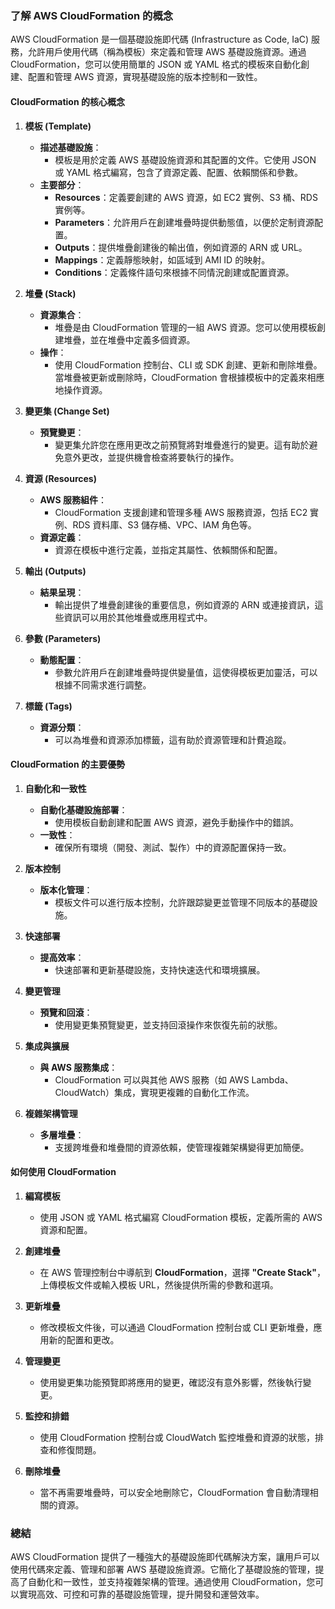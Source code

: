 ### 了解 AWS CloudFormation 的概念

AWS CloudFormation 是一個基礎設施即代碼 (Infrastructure as Code, IaC) 服務，允許用戶使用代碼（稱為模板）來定義和管理 AWS 基礎設施資源。通過 CloudFormation，您可以使用簡單的 JSON 或 YAML 格式的模板來自動化創建、配置和管理 AWS 資源，實現基礎設施的版本控制和一致性。

#### **CloudFormation 的核心概念**

1. **模板 (Template)**
   - **描述基礎設施**：
     - 模板是用於定義 AWS 基礎設施資源和其配置的文件。它使用 JSON 或 YAML 格式編寫，包含了資源定義、配置、依賴關係和參數。
   - **主要部分**：
     - **Resources**：定義要創建的 AWS 資源，如 EC2 實例、S3 桶、RDS 實例等。
     - **Parameters**：允許用戶在創建堆疊時提供動態值，以便於定制資源配置。
     - **Outputs**：提供堆疊創建後的輸出值，例如資源的 ARN 或 URL。
     - **Mappings**：定義靜態映射，如區域到 AMI ID 的映射。
     - **Conditions**：定義條件語句來根據不同情況創建或配置資源。

2. **堆疊 (Stack)**
   - **資源集合**：
     - 堆疊是由 CloudFormation 管理的一組 AWS 資源。您可以使用模板創建堆疊，並在堆疊中定義多個資源。
   - **操作**：
     - 使用 CloudFormation 控制台、CLI 或 SDK 創建、更新和刪除堆疊。當堆疊被更新或刪除時，CloudFormation 會根據模板中的定義來相應地操作資源。

3. **變更集 (Change Set)**
   - **預覽變更**：
     - 變更集允許您在應用更改之前預覽將對堆疊進行的變更。這有助於避免意外更改，並提供機會檢查將要執行的操作。

4. **資源 (Resources)**
   - **AWS 服務組件**：
     - CloudFormation 支援創建和管理多種 AWS 服務資源，包括 EC2 實例、RDS 資料庫、S3 儲存桶、VPC、IAM 角色等。
   - **資源定義**：
     - 資源在模板中進行定義，並指定其屬性、依賴關係和配置。

5. **輸出 (Outputs)**
   - **結果呈現**：
     - 輸出提供了堆疊創建後的重要信息，例如資源的 ARN 或連接資訊，這些資訊可以用於其他堆疊或應用程式中。

6. **參數 (Parameters)**
   - **動態配置**：
     - 參數允許用戶在創建堆疊時提供變量值，這使得模板更加靈活，可以根據不同需求進行調整。

7. **標籤 (Tags)**
   - **資源分類**：
     - 可以為堆疊和資源添加標籤，這有助於資源管理和計費追蹤。

#### **CloudFormation 的主要優勢**

1. **自動化和一致性**
   - **自動化基礎設施部署**：
     - 使用模板自動創建和配置 AWS 資源，避免手動操作中的錯誤。
   - **一致性**：
     - 確保所有環境（開發、測試、製作）中的資源配置保持一致。

2. **版本控制**
   - **版本化管理**：
     - 模板文件可以進行版本控制，允許跟踪變更並管理不同版本的基礎設施。

3. **快速部署**
   - **提高效率**：
     - 快速部署和更新基礎設施，支持快速迭代和環境擴展。

4. **變更管理**
   - **預覽和回滾**：
     - 使用變更集預覽變更，並支持回滾操作來恢復先前的狀態。

5. **集成與擴展**
   - **與 AWS 服務集成**：
     - CloudFormation 可以與其他 AWS 服務（如 AWS Lambda、CloudWatch）集成，實現更複雜的自動化工作流。

6. **複雜架構管理**
   - **多層堆疊**：
     - 支援跨堆疊和堆疊間的資源依賴，使管理複雜架構變得更加簡便。

#### **如何使用 CloudFormation**

1. **編寫模板**
   - 使用 JSON 或 YAML 格式編寫 CloudFormation 模板，定義所需的 AWS 資源和配置。

2. **創建堆疊**
   - 在 AWS 管理控制台中導航到 **CloudFormation**，選擇 **"Create Stack"**，上傳模板文件或輸入模板 URL，然後提供所需的參數和選項。

3. **更新堆疊**
   - 修改模板文件後，可以通過 CloudFormation 控制台或 CLI 更新堆疊，應用新的配置和更改。

4. **管理變更**
   - 使用變更集功能預覽即將應用的變更，確認沒有意外影響，然後執行變更。

5. **監控和排錯**
   - 使用 CloudFormation 控制台或 CloudWatch 監控堆疊和資源的狀態，排查和修復問題。

6. **刪除堆疊**
   - 當不再需要堆疊時，可以安全地刪除它，CloudFormation 會自動清理相關的資源。

### **總結**

AWS CloudFormation 提供了一種強大的基礎設施即代碼解決方案，讓用戶可以使用代碼來定義、管理和部署 AWS 基礎設施資源。它簡化了基礎設施的管理，提高了自動化和一致性，並支持複雜架構的管理。通過使用 CloudFormation，您可以實現高效、可控和可靠的基礎設施管理，提升開發和運營效率。